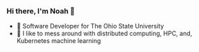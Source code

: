 ### Hi there, I'm Noah 👋

- 🏢 Software Developer for The Ohio State University
- 🔭 I like to mess around with distributed computing, HPC, and, Kubernetes machine learning
